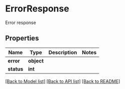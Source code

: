 # ErrorResponse

Error response
## Properties
Name | Type | Description | Notes
------------ | ------------- | ------------- | -------------
**error** | **object** |  | 
**status** | **int** |  | 

[[Back to Model list]](../README.md#documentation-for-models) [[Back to API list]](../README.md#documentation-for-api-endpoints) [[Back to README]](../README.md)


